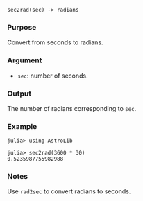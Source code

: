 ```
sec2rad(sec) -> radians
```

### Purpose

Convert from seconds to radians.

### Argument

  * `sec`: number of seconds.

### Output

The number of radians corresponding to `sec`.

### Example

```jldoctest
julia> using AstroLib

julia> sec2rad(3600 * 30)
0.5235987755982988
```

### Notes

Use `rad2sec` to convert radians to seconds.
